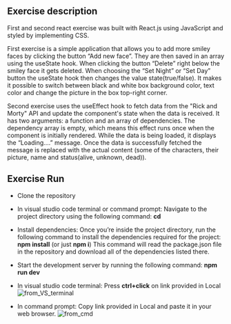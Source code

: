 ## Exercise description

First and second react exercise was built with React.js using JavaScript and styled by implementing CSS.

First exercise is a simple application that allows you to add more smiley faces by clicking the button “Add new face”. 
They are then saved in an array using the useState hook. When clicking the button “Delete” right below the smiley face it gets deleted. 
When choosing the “Set Night” or “Set Day” button the useState hook then changes the value state(true/false). 
It makes it possible to switch between black and white box background color, text color and change the picture in the box top-right corner.

Second exercise uses the useEffect hook to fetch data from the "Rick and Morty" API and update the component's state when the data is received. 
It has two arguments: a function and an array of dependencies. The dependency array is empty, which means this effect runs once when the component is initially rendered. 
While the data is being loaded, it displays the “Loading….” message. 
Once the data is successfully fetched the message is replaced with the actual content (some of the characters, their picture, name and status(alive, unknown, dead)).

## Exercise Run
* Clone the repository
* In visual studio code terminal or command prompt: Navigate to the project directory using the following command:
**cd <repo-name>**
* Install dependencies: Once you’re inside the project directory, run the following command to install the dependencies required for the project:
**npm install** (or just **npm i**)
This command will read the package.json file in the repository and download all of the dependencies listed there.
* Start the development server by running the following command:
**npm run dev**
* In visual studio code terminal: Press **ctrl+click** on link provided in Local
  ![from_VS_terminal](https://github.com/LigaV123/Frontend_Basics/assets/138287614/9a003046-12d9-4744-8af1-891e83ed959e)

* In command prompt: Copy link provided in Local and paste it in your web browser.
  ![from_cmd](https://github.com/LigaV123/Frontend_Basics/assets/138287614/2ef7de81-0df6-4eaa-a63d-8de904328701)

